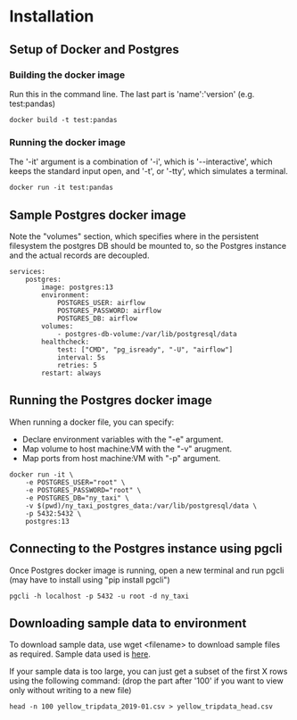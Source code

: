 # Installation 

## Setup of Docker and Postgres

### Building the docker image
Run this in the command line. The last part is 'name':'version' (e.g. test:pandas)
```
docker build -t test:pandas
```

### Running the docker image
The '-it' argument is a combination of '-i', which is '--interactive', which keeps the standard input open, and '-t', or '-tty', which simulates a terminal.
```
docker run -it test:pandas
```

## Sample Postgres docker image
Note the "volumes" section, which specifies where in the persistent filesystem the postgres DB should be mounted to, so the Postgres instance and the actual records are decoupled. 
```
services:
    postgres:
        image: postgres:13
        environment:
            POSTGRES_USER: airflow
            POSTGRES_PASSWORD: airflow
            POSTGRES_DB: airflow
        volumes:
            - postgres-db-volume:/var/lib/postgresql/data
        healthcheck:
            test: ["CMD", "pg_isready", "-U", "airflow"]
            interval: 5s
            retries: 5
        restart: always
```

## Running the Postgres docker image
When running a docker file, you can specify: 
<ul>
    <li>Declare environment variables with the "-e" argument.</li>
    <li>Map volume to host machine:VM with the "-v" arugment.</li>
    <li>Map ports from host machine:VM with "-p" argument.</li>
</ul>

```
docker run -it \
    -e POSTGRES_USER="root" \
    -e POSTGRES_PASSWORD="root" \
    -e POSTGRES_DB="ny_taxi" \
    -v $(pwd)/ny_taxi_postgres_data:/var/lib/postgresql/data \
    -p 5432:5432 \
    postgres:13
```

## Connecting to the Postgres instance using pgcli
Once Postgres docker image is running, open a new terminal and run pgcli (may have to install using "pip install pgcli")
```
pgcli -h localhost -p 5432 -u root -d ny_taxi
```

## Downloading sample data to environment
To download sample data, use wget \<filename\> to download sample files as required. Sample data used is [here](https://github.com/DataTalksClub/nyc-tlc-data/releases/tag/yellow).

If your sample data is too large, you can just get a subset of the first X rows using the following command: (drop the part after '100' if you want to view only without writing to a new file)
```
head -n 100 yellow_tripdata_2019-01.csv > yellow_tripdata_head.csv
```